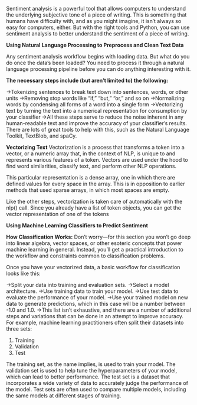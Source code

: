 Sentiment analysis is a powerful tool that allows computers to understand the underlying subjective tone of a piece of writing. This is something that humans have difficulty with, and as you might imagine, it isn’t always so easy for computers, either. But with the right tools and Python, you can use sentiment analysis to better understand the sentiment of a piece of writing.

**Using Natural Language Processing to Preprocess and Clean Text Data**

Any sentiment analysis workflow begins with loading data. But what do you do once the data’s been loaded? You need to process it through a natural language processing pipeline before you can do anything interesting with it.

**The necessary steps include (but aren’t limited to) the following:**

->Tokenizing sentences to break text down into sentences, words, or other units
->Removing stop words like “if,” “but,” “or,” and so on
->Normalizing words by condensing all forms of a word into a single form
->Vectorizing text by turning the text into a numerical representation for consumption by your classifier
->All these steps serve to reduce the noise inherent in any human-readable text and improve the accuracy of your classifier’s results. There are lots of great tools to help with this, such as the Natural Language Toolkit, TextBlob, and spaCy. 

**Vectorizing Text**
Vectorization is a process that transforms a token into a vector, or a numeric array that, in the context of NLP, is unique to and represents various features of a token. Vectors are used under the hood to find word similarities, classify text, and perform other NLP operations.

This particular representation is a dense array, one in which there are defined values for every space in the array. This is in opposition to earlier methods that used sparse arrays, in which most spaces are empty.

Like the other steps, vectorization is taken care of automatically with the nlp() call. Since you already have a list of token objects, you can get the vector representation of one of the tokens

**Using Machine Learning Classifiers to Predict Sentiment**

**How Classification Works:**
Don’t worry—for this section you won’t go deep into linear algebra, vector spaces, or other esoteric concepts that power machine learning in general. Instead, you’ll get a practical introduction to the workflow and constraints common to classification problems.

Once you have your vectorized data, a basic workflow for classification looks like this:

->Split your data into training and evaluation sets.
->Select a model architecture.
->Use training data to train your model.
->Use test data to evaluate the performance of your model.
->Use your trained model on new data to generate predictions, which in this case will be a number between -1.0 and 1.0.
->This list isn’t exhaustive, and there are a number of additional steps and variations that can be done in an attempt to improve accuracy. For example, machine learning practitioners often split their datasets into three sets:

1) Training
2) Validation
3) Test

The training set, as the name implies, is used to train your model. The validation set is used to help tune the hyperparameters of your model, which can lead to better performance.
The test set is a dataset that incorporates a wide variety of data to accurately judge the performance of the model. Test sets are often used to compare multiple models, including the same models at different stages of training.


